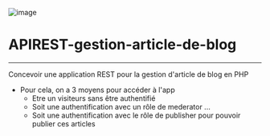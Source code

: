 ![image](https://user-images.githubusercontent.com/104210204/224580293-3913ec80-9ea0-48a0-9bcf-c054f468e539.png)


# APIREST-gestion-article-de-blog

---

Concevoir une application REST pour la gestion d'article de blog en PHP

* Pour cela, on a 3 moyens pour accéder à l'app
    * Etre un visiteurs sans être authentifié
    * Soit une authentification avec un rôle de mederator ...
    * Soit une authentification avec le rôle de publisher pour pouvoir publier ces articles

